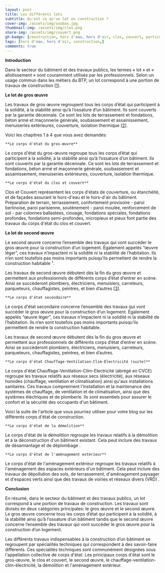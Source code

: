 ```yaml
---
layout: post
title: Les différents lots
subtitle: Qu'est ce qu'un lot en construction ?
cover-img: /assets/img/soubas.jpg
thumbnail-img: /assets/img/clos.png
share-img: /assets/img/couvert.png
gh-badge: [construction, hors d'eau, hors d'air, clos, couvert, particulier, maison, individuel, villa, réglementation,]
tags: [hors d'eau, hors d'air, construction,]
comments: true
---
```


**Introduction**

Dans le secteur du bâtiment et des travaux publics, les termes « lot » et « allotissement » sont couramment utilisés par les professionnels. Selon un usage commun dans les métiers du BTP, un lot correspond à une portion de travaux de construction [[1](https://saqara.com/blog/btp-quest-ce-quun-lot)].

**Le lot de gros œuvre**

Les travaux de gros œuvre regroupent tous les corps d’état qui participent à la solidité, à la stabilité ainsi qu’à l’ossature d’un bâtiment. Ils sont couverts par la garantie décennale. Ce sont les lots de terrassement et fondations, béton armé et maçonnerie générale, soubassement et assainissement, menuiseries extérieures, couverture, isolation thermique [[2](https://www.onecommunityglobal.org/sustainable-parking-lot-construction-guide/)].

Voici les chapitres 1 à 4 que vous avez demandés:

    **Le corps d'état du gros-œuvre**

Le corps d'état du gros-œuvre regroupe tous les corps d’état qui participent à la solidité, à la stabilité ainsi qu’à l’ossature d’un bâtiment. Ils sont couverts par la garantie décennale. Ce sont les lots de terrassement et fondations, béton armé et maçonnerie générale, soubassement et assainissement, menuiseries extérieures, couverture, isolation thermique.

    **Le corps d'état du clos et couvert**

Clos et Couvert représentent les corps d'états de couverture, ou étanchéité, et de façades assurant le hors-d'eau et le hors-d'air du bâtiment. Préparation de terrain, terrassement, confortement provisoire - paroi berlinoise, paroi parisienne, soutènement - paroi moulée, renforcement de sol - par colonnes ballastées, clouage, fondations spéciales, fondations profondes, fondations semi-profondes, micropieux et pieux font partie des travaux du corps d'état du clos et couvert.

**Le lot de second œuvre**

Le second œuvre concerne l’ensemble des travaux qui vont succéder le gros œuvre pour la construction d’un logement. Également appelés “œuvre léger”, ces travaux n’impactent ni la solidité ni la stabilité de l’habitation. Ils n’en sont toutefois pas moins importants puisqu’ils permettent de rendre la construction habitable ¹.

Les travaux de second œuvre débutent dès la fin du gros œuvre et permettent aux professionnels de différents corps d’état d’entrer en scène. Ainsi se succèderont plombiers, électriciens, menuisiers, carreleurs, parqueteurs, chauffagistes, peintres, et bien d’autres [[3](https://landdevelopment101.com/2021/05/07/know-the-five-main-lot-conditions-in-land-development/)].

    **Le corps d'état secondaire**

Le corps d'état secondaire concerne l’ensemble des travaux qui vont succéder le gros œuvre pour la construction d’un logement. Également appelés “œuvre léger”, ces travaux n’impactent ni la solidité ni la stabilité de l’habitation. Ils n’en sont toutefois pas moins importants puisqu’ils permettent de rendre la construction habitable.

Les travaux de second œuvre débutent dès la fin du gros œuvre et permettent aux professionnels de différents corps d’état d’entrer en scène. Ainsi se succèderont plombiers, électriciens, menuisiers, carreleurs, parqueteurs, chauffagistes, peintres, et bien d’autres.

    **Le corps d'état Chauffage-Ventilation-Clim-Electricité (suite)**

Le corps d'état Chauffage-Ventilation-Clim-Electricité (abrégé en CVCE) regroupe les travaux relatifs aux réseaux secs (électricité), aux réseaux humides (chauffage, ventilation et climatisation) ainsi qu'aux installations sanitaires. Ces travaux comprennent l'installation et la maintenance des systèmes de chauffage, de ventilation et de climatisation, ainsi que des systèmes électriques et de plomberie. Ils sont essentiels pour assurer le confort et la sécurité des occupants d'un bâtiment.

Voici la suite de l'article que vous pourriez utiliser pour votre blog sur les différents corps d'état de construction.

    **Le corps d'état de la démolition**

Le corps d'état de la démolition regroupe les travaux relatifs à la démolition et à la déconstruction d'un bâtiment existant. Cela peut inclure des travaux de désamiantage et de déplombage .

    **Le corps d'état de l'aménagement extérieur**

Le corps d'état de l'aménagement extérieur regroupe les travaux relatifs à l'aménagement des espaces extérieurs d'un bâtiment. Cela peut inclure des travaux de dépollution des sols, de terrassement, d'aménagement paysager et d'espaces verts ainsi que des travaux de voiries et réseaux divers (VRD) .

**Conclusion**

En résumé, dans le secteur du bâtiment et des travaux publics, un lot correspond à une portion de travaux de construction. Les travaux sont divisés en deux catégories principales: le gros œuvre et le second œuvre. Le gros œuvre concerne tous les corps d’état qui participent à la solidité, à la stabilité ainsi qu’à l’ossature d’un bâtiment tandis que le second œuvre concerne l’ensemble des travaux qui vont succéder le gros œuvre pour la construction d’un logement.

Les différents travaux indispensables à la construction d’un bâtiment se regroupent par spécialités techniques qui correspondent à des savoir-faire différents. Ces spécialités techniques sont communément désignées sous l'appellation collective de corps d'état. Les principaux corps d'état sont le gros-œuvre, le clos et couvert, le second œuvre, le chauffage-ventilation-clim-électricité, la démolition et l'aménagement extérieur.
